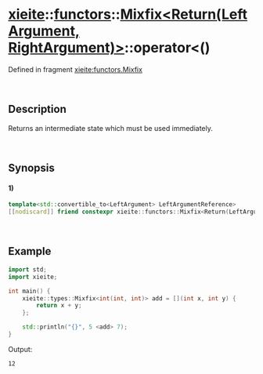 # [xieite](../../../../../../xieite.md)\:\:[functors](../../../../../../functors.md)\:\:[Mixfix<Return(LeftArgument, RightArgument)>](../../../../mixfix.md)\:\:operator<\(\)
Defined in fragment [xieite:functors.Mixfix](../../../../../../../src/functors/mixfix.cpp)

&nbsp;

## Description
Returns an intermediate state which must be used immediately.

&nbsp;

## Synopsis
#### 1)
```cpp
template<std::convertible_to<LeftArgument> LeftArgumentReference>
[[nodiscard]] friend constexpr xieite::functors::Mixfix<Return(LeftArgument, RightArgument)>::Intermediate<LeftArgumentReference> operator<(LeftArgumentReference&& leftArgument, const xieite::functors::Mixfix<Return(LeftArgument, RightArgument)>& mixfix) noexcept;
```

&nbsp;

## Example
```cpp
import std;
import xieite;

int main() {
    xieite::types::Mixfix<int(int, int)> add = [](int x, int y) {
        return x + y;
    };

    std::println("{}", 5 <add> 7);
}
```
Output:
```
12
```
